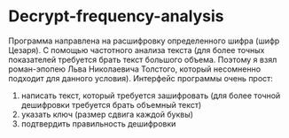 # Decrypt-frequency-analysis
Программа направлена на расшифровку определенного шифра (шифр Цезаря). С помощью частотного анализа текста (для более точных показателей требуется брать 
текст большого объема. Поэтому я взял роман-эпопею Льва Николаевича Толстого, который несомненно подходит для данного условия). 
Интерфейс программы очень прост:
1) написать текст, который требуется зашифровать (для более точной дешифровки требуется брать объемный текст)
2) указать ключ (размер сдвига каждой буквы)
3) подтвердить правильность дешифровки
